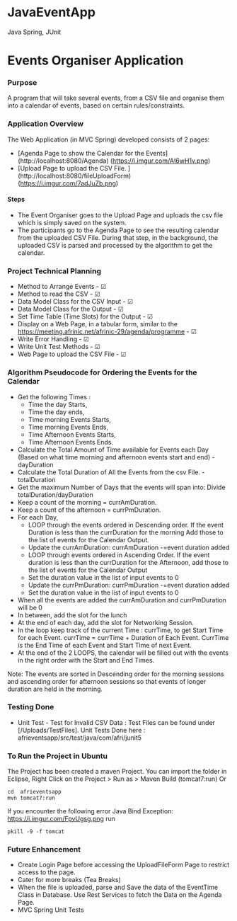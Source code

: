 # JavaEventApp
Java Spring, JUnit
# Events Organiser Application

### Purpose  
A program that will take several events, from a CSV file and organise them into a calendar of events, based on certain rules/constraints. 

### Application Overview
The Web Application (in MVC Spring) developed consists of 2 pages:
- [Agenda Page to show the Calendar for the Events] (http://localhost:8080/Agenda) (https://i.imgur.com/AI6wH1v.png)
- [Upload Page to upload the CSV File. ] (http://localhost:8080/fileUploadForm) (https://i.imgur.com/7adJuZb.png)

#### Steps
* The Event Organiser goes to the Upload Page and uploads the csv file which is simply saved on the system. 
* The participants go to the Agenda Page to see the resulting calendar from the uploaded CSV File. During that step, in the background, the uploaded CSV is parsed and processed by the algorithm to get the calendar. 

### Project Technical Planning

- Method to Arrange Events - &#x2611;
- Method to read the CSV - &#x2611;
- Data Model Class for the CSV Input - &#x2611;
- Data Model Class for the Output - &#x2611;
- Set Time Table (Time Slots) for the Output - &#x2611;
- Display on a Web Page, in a tabular form, similar to the https://meeting.afrinic.net/afrinic-29/agenda/programme - &#x2611;
- Write Error Handling - &#x2611;
- Write Unit Test Methods - &#x2611;
- Web Page to upload the CSV File - &#x2611;


### Algorithm Pseudocode for Ordering the Events for the Calendar 
- Get the following Times : 
	* Time the day Starts, 
	* Time the day ends,
	* Time morning Events Starts, 
	* Time morning Events Ends, 
	* Time Afternoon Events Starts, 
	* Time Afternoon Events Ends. 
- Calculate the Total Amount of Time available for Events each Day (Based on what time morning and afternoon events start and end) -dayDuration
- Calculate the Total Duration of All the Events from the csv File. - totalDuration 
- Get the maximum Number of Days that the events will span into: Divide totalDuration/dayDuration
- Keep a count of the morning = currAmDuration. 
- Keep a count of the afternoon = currPmDuration. 
- For each Day, 
	* LOOP  through the events ordered in Descending order. If the event Duration is less than the currDuration for the morning Add
those to the list of events for the Calendar Output.
	* Update the currAmDuration: currAmDuration -=event duration added 
	* LOOP through events ordered in Ascending Order. If the event duration is less than the currDuration for the Afternoon, add those to the
list of events for the Calendar Output
	* Set the duration value in the list of input events to 0
	* Update the currPmDuration: currPmDuration -=event duration added 
	* Set the duration value in the list of input events to 0
- When all the events are added the currAmDuration and currPmDuration will be 0
- In between, add the slot for the lunch 
- At the end of each day, add the slot for Networking Session.
- In the loop keep track of the current Time : currTime, to get Start Time for each Event. currTime = currTime + Duration of Each Event. 
CurrTime is the End Time of each Event and Start Time of next Event. 
- At the end of the 2 LOOPS, the calendar will be filled out with the events in the right order with the Start and End Times. 

Note: The events are sorted in Descending order for the morning sessions and ascending order for afternoon sessions so that events of longer duration are held in the morning. 

### Testing Done
- Unit Test - Test for Invalid CSV Data : Test Files can be found under [/Uploads/TestFiles]. Unit Tests Done here : afrieventsapp/src/test/java/com/afri/junit5


### To Run the Project in Ubuntu
The Project has been created a maven Project. You can import the folder in Eclipse, Right Click on the Project > Run as > Maven Build (tomcat7:run)
Or 
```
cd  afrieventsapp
mvn tomcat7:run
```
If you encounter the following error Java Bind Exception: https://i.imgur.com/FpvUgsg.png
run 
```
pkill -9 -f tomcat
```

###  Future Enhancement
- Create Login Page before accessing the UploadFileForm Page to restrict access to the page. 
- Cater for more breaks (Tea Breaks)
- When the file is uploaded, parse and Save the data of the EventTime Class in Database. Use Rest Services to fetch the Data on the Agenda Page. 
- MVC Spring Unit Tests 

